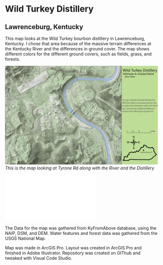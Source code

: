 # Wild Turkey Distillery
## Lawrenceburg, Kentucky

This map looks at the Wild Turkey bourbon distillery in Lawrenceburg, Kentucky. I chose that area because of the massive terrain differences at the Kentucky River and the differences in ground cover. The map shows different colors for the different ground covers, such as fields, grass, and forests. 

![WildTurkey](WildTurkey.jpg)     
*This is the map looking at Tyrone Rd along with the River and the Distillery*

![Hi-Resolution PDF Version](Artboard_1.pdf)     

The Data for the map was gathered from KyFromAbove database, using the NAIP, DSM, and DEM. Water features and forest data was gathered from the USGS National Map. 

Map was made in ArcGIS Pro.
Layout was created in ArcGIS Pro and finished in Adobe Illustrator.
Repository was created on GIThub and tweaked with Visual Code Studio.
